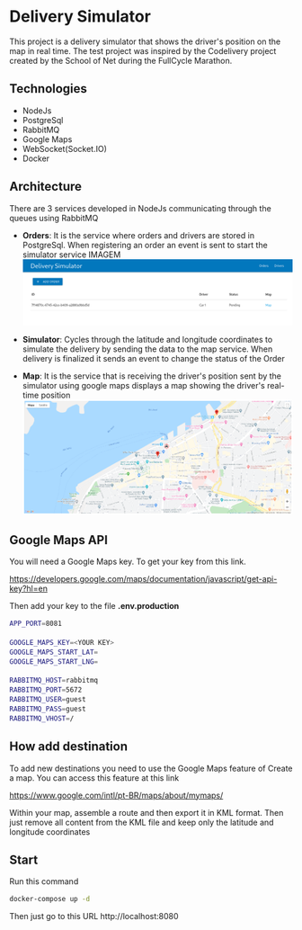 # Delivery Simulator
This project is a delivery simulator that shows the driver's position on the map in real time. The test project was inspired by the Codelivery project created by the School of Net during the FullCycle Marathon.

## Technologies
* NodeJs
* PostgreSql
* RabbitMQ
* Google Maps
* WebSocket(Socket.IO)
* Docker

## Architecture
There are 3 services developed in NodeJs communicating through the queues using RabbitMQ

* **Orders**: It is the service where orders and drivers are stored in PostgreSql. When registering an order an event is sent to start the simulator service
IMAGEM
![Service Order](https://github.com/dbemfica/DeliverySimulator/blob/master/Map/public/img/order.png?raw=true)

* **Simulator**: Cycles through the latitude and longitude coordinates to simulate the delivery by sending the data to the map service. When delivery is finalized it sends an event to change the status of the Order

* **Map**: It is the service that is receiving the driver's position sent by the simulator using google maps displays a map showing the driver's real-time position
![Service Map](https://github.com/dbemfica/DeliverySimulator/blob/master/Map/public/img/map.png?raw=true)

## Google Maps API
You will need a Google Maps key. To get your key from this link.

https://developers.google.com/maps/documentation/javascript/get-api-key?hl=en

Then add your key to the file **.env.production**
```bash
APP_PORT=8081

GOOGLE_MAPS_KEY=<YOUR KEY>
GOOGLE_MAPS_START_LAT=
GOOGLE_MAPS_START_LNG=

RABBITMQ_HOST=rabbitmq
RABBITMQ_PORT=5672
RABBITMQ_USER=guest
RABBITMQ_PASS=guest
RABBITMQ_VHOST=/
```

## How add destination
To add new destinations you need to use the Google Maps feature of Create a map.
You can access this feature at this link

https://www.google.com/intl/pt-BR/maps/about/mymaps/

Within your map, assemble a route and then export it in KML format. Then just remove all content from the KML file and keep only the latitude and longitude coordinates

## Start
Run this command
```bash
docker-compose up -d
```
Then just go to this URL http://localhost:8080